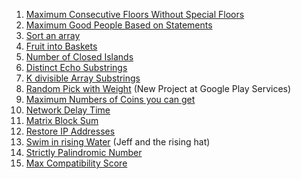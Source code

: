 1. [Maximum Consecutive Floors Without Special Floors]()
2. [Maximum Good People Based on Statements]()
3. [Sort an array](https://leetcode.com/problems/sort-an-array/submissions/882906826/)
4. [Fruit into Baskets]()
5. [Number of Closed Islands]()
6. [Distinct Echo Substrings]()
7. [K divisible Array Substrings]()
8. [Random Pick with Weight](https://leetcode.com/problems/random-pick-with-weight/submissions/883069905/) (New Project at Google Play Services)
9. [Maximum Numbers of Coins you can get]()
10. [Network Delay Time](https://leetcode.com/problems/network-delay-time/submissions/883257526/)
11. [Matrix Block Sum]()
12. [Restore IP Addresses](https://leetcode.com/problems/restore-ip-addresses/submissions/882183296/)
13. [Swim in rising Water]() (Jeff and the rising hat)
14. [Strictly Palindromic Number]()
15. [Max Compatibility Score]()

